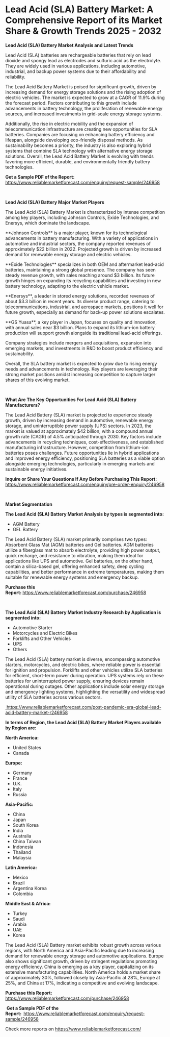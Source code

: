 <p><h1>Lead Acid (SLA) Battery Market: A Comprehensive Report of its Market Share & Growth Trends 2025 - 2032</h1></p><p><strong>Lead Acid (SLA) Battery Market Analysis and Latest Trends</strong></p>
<p><p>Lead Acid (SLA) batteries are rechargeable batteries that rely on lead dioxide and spongy lead as electrodes and sulfuric acid as the electrolyte. They are widely used in various applications, including automotive, industrial, and backup power systems due to their affordability and reliability.</p><p>The Lead Acid Battery Market is poised for significant growth, driven by increasing demand for energy storage solutions and the rising adoption of electric vehicles. The market is expected to grow at a CAGR of 11.9% during the forecast period. Factors contributing to this growth include advancements in battery technology, the proliferation of renewable energy sources, and increased investments in grid-scale energy storage systems.</p><p>Additionally, the rise in electric mobility and the expansion of telecommunication infrastructure are creating new opportunities for SLA batteries. Companies are focusing on enhancing battery efficiency and lifespan, alongside developing eco-friendly disposal methods. As sustainability becomes a priority, the industry is also exploring hybrid systems that combine SLA technology with alternative energy storage solutions. Overall, the Lead Acid Battery Market is evolving with trends favoring more efficient, durable, and environmentally friendly battery technologies.</p></p>
<p><strong>Get a Sample PDF of the Report:&nbsp;</strong> <a href="https://www.reliablemarketforecast.com/enquiry/request-sample/246958?utm_campaign=3178&utm_medium=2&utm_source=Github&utm_content=ia&utm_term=30032025&utm_id=lead-acid-sla-battery">https://www.reliablemarketforecast.com/enquiry/request-sample/246958</a></p>
<p>&nbsp;</p>
<p><strong>Lead Acid (SLA) Battery Major Market Players</strong></p>
<p><p>The Lead Acid (SLA) Battery Market is characterized by intense competition among key players, including Johnson Controls, Exide Technologies, and Enersys, which dominate the landscape. </p><p>**Johnson Controls** is a major player, known for its technological advancements in battery manufacturing. With a variety of applications in automotive and industrial sectors, the company reported revenues of approximately $22 billion in 2022. Projected growth is driven by increased demand for renewable energy storage and electric vehicles.</p><p>**Exide Technologies** specializes in both OEM and aftermarket lead-acid batteries, maintaining a strong global presence. The company has seen steady revenue growth, with sales reaching around $3 billion. Its future growth hinges on expanding its recycling capabilities and investing in new battery technology, adapting to the electric vehicle market.</p><p>**Enersys**, a leader in stored energy solutions, recorded revenues of about $3.3 billion in recent years. Its diverse product range, catering to telecommunications, industrial, and aerospace markets, positions it well for future growth, especially as demand for back-up power solutions escalates.</p><p>**GS Yuasa**, a key player in Japan, focuses on quality and innovation, with annual sales near $3 billion. Plans to expand its lithium-ion battery production will support growth alongside its traditional lead-acid offerings.</p><p>Company strategies include mergers and acquisitions, expansion into emerging markets, and investments in R&D to boost product efficiency and sustainability. </p><p>Overall, the SLA battery market is expected to grow due to rising energy needs and advancements in technology. Key players are leveraging their strong market positions amidst increasing competition to capture larger shares of this evolving market.</p></p>
<p>&nbsp;</p>
<p><strong>What Are The Key Opportunities For Lead Acid (SLA) Battery Manufacturers?</strong></p>
<p><p>The Lead Acid Battery (SLA) market is projected to experience steady growth, driven by increasing demand in automotive, renewable energy storage, and uninterruptible power supply (UPS) sectors. In 2023, the market is valued at approximately $42 billion, with a compound annual growth rate (CAGR) of 4.5% anticipated through 2030. Key factors include advancements in recycling techniques, cost-effectiveness, and established manufacturing infrastructure. However, competition from lithium-ion batteries poses challenges. Future opportunities lie in hybrid applications and improved energy efficiency, positioning SLA batteries as a viable option alongside emerging technologies, particularly in emerging markets and sustainable energy initiatives.</p></p>
<p><strong>Inquire or Share Your Questions If Any Before Purchasing This Report:</strong> <a href="https://www.reliablemarketforecast.com/enquiry/pre-order-enquiry/246958?utm_campaign=3178&utm_medium=2&utm_source=Github&utm_content=ia&utm_term=30032025&utm_id=lead-acid-sla-battery">https://www.reliablemarketforecast.com/enquiry/pre-order-enquiry/246958</a></p>
<p>&nbsp;</p>
<p><strong>Market Segmentation</strong></p>
<p><strong>The Lead Acid (SLA) Battery Market Analysis by types is segmented into:</strong></p>
<p><ul><li>AGM Battery</li><li>GEL Battery</li></ul></p>
<p><p>The Lead Acid Battery (SLA) market primarily comprises two types: Absorbent Glass Mat (AGM) batteries and Gel batteries. AGM batteries utilize a fiberglass mat to absorb electrolyte, providing high power output, quick recharge, and resistance to vibration, making them ideal for applications like UPS and automotive. Gel batteries, on the other hand, contain a silica-based gel, offering enhanced safety, deep cycling capabilities, and better performance in extreme temperatures, making them suitable for renewable energy systems and emergency backup.</p></p>
<p><strong>Purchase this Report:&nbsp;</strong><a href="https://www.reliablemarketforecast.com/purchase/246958?utm_campaign=3178&utm_medium=2&utm_source=Github&utm_content=ia&utm_term=30032025&utm_id=lead-acid-sla-battery">https://www.reliablemarketforecast.com/purchase/246958</a></p>
<p>&nbsp;</p>
<p><strong>The Lead Acid (SLA) Battery Market Industry Research by Application is segmented into:</strong></p>
<p><ul><li>Automotive Starter</li><li>Motorcycles and Electric Bikes</li><li>Forklifts and Other Vehicles</li><li>UPS</li><li>Others</li></ul></p>
<p><p>The Lead Acid (SLA) battery market is diverse, encompassing automotive starters, motorcycles, and electric bikes, where reliable power is essential for ignition and propulsion. Forklifts and other vehicles utilize SLA batteries for efficient, short-term power during operation. UPS systems rely on these batteries for uninterrupted power supply, ensuring devices remain operational during outages. Other applications include solar energy storage and emergency lighting systems, highlighting the versatility and widespread utility of SLA batteries across various sectors.</p></p>
<p><a href="https://www.reliablemarketforecast.com/post-pandemic-era-global-lead-acid-battery-market-r246958?utm_campaign=3178&utm_medium=2&utm_source=Github&utm_content=ia&utm_term=30032025&utm_id=lead-acid-sla-battery">&nbsp;https://www.reliablemarketforecast.com/post-pandemic-era-global-lead-acid-battery-market-r246958</a></p>
<p><strong>In terms of Region, the Lead Acid (SLA) Battery Market Players available by Region are:</strong></p>
<p>
    <p> <strong> North America: </strong>
        <ul>
            <li>United States</li>
            <li>Canada</li>
        </ul>
        </p> 
    <p> <strong> Europe: </strong>
        <ul>
            <li>Germany</li>
            <li>France</li>
            <li>U.K.</li>
            <li>Italy</li>
            <li>Russia</li>
        </ul>
        </p> 
    <p> <strong> Asia-Pacific: </strong>
        <ul>
            <li>China</li>
            <li>Japan</li>
            <li>South Korea</li>
            <li>India</li>
            <li>Australia</li>
            <li>China Taiwan</li>
            <li>Indonesia</li>
            <li>Thailand</li>
            <li>Malaysia</li>
        </ul>
        </p> 
    <p> <strong> Latin America: </strong>
        <ul>
            <li>Mexico</li>
            <li>Brazil</li>
            <li>Argentina Korea</li>
            <li>Colombia</li>
        </ul>
        </p> 
    <p> <strong> Middle East & Africa: </strong>
        <ul>
            <li>Turkey</li>
            <li>Saudi</li>
            <li>Arabia</li>
            <li>UAE</li>
            <li>Korea</li>
        </ul>
    </p>
    </p>
<p><p>The Lead Acid (SLA) Battery market exhibits robust growth across various regions, with North America and Asia-Pacific leading due to increasing demand for renewable energy storage and automotive applications. Europe also shows significant growth, driven by stringent regulations promoting energy efficiency. China is emerging as a key player, capitalizing on its extensive manufacturing capabilities. North America holds a market share of approximately 30%, followed closely by Asia-Pacific at 28%, Europe at 25%, and China at 17%, indicating a competitive and evolving landscape.</p></p>
<p><strong>Purchase this Report: </strong><a href="https://www.reliablemarketforecast.com/purchase/246958?utm_campaign=3178&utm_medium=2&utm_source=Github&utm_content=ia&utm_term=30032025&utm_id=lead-acid-sla-battery">https://www.reliablemarketforecast.com/purchase/246958</a></p>
<p>&nbsp;<strong>Get a Sample PDF of the Report:&nbsp;&nbsp;</strong><a href="https://www.reliablemarketforecast.com/enquiry/request-sample/246958?utm_campaign=3178&utm_medium=2&utm_source=Github&utm_content=ia&utm_term=30032025&utm_id=lead-acid-sla-battery">https://www.reliablemarketforecast.com/enquiry/request-sample/246958</a></p>
<p><strong></strong></p>
<p>Check more reports on <a href="https://www.reliablemarketforecast.com/?utm_campaign=3178&utm_medium=2&utm_source=Github&utm_content=ia&utm_term=30032025&utm_id=lead-acid-sla-battery">https://www.reliablemarketforecast.com/</a></p>